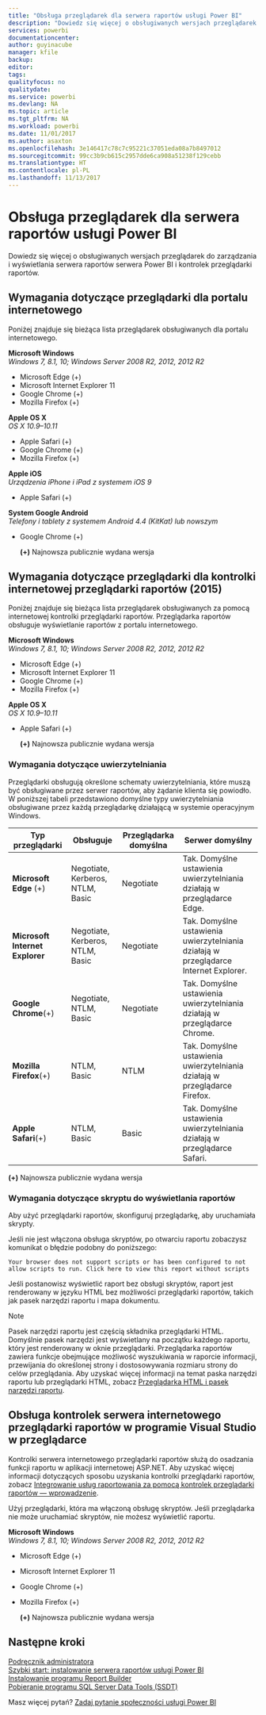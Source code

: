 ```yaml
---
title: "Obsługa przeglądarek dla serwera raportów usługi Power BI"
description: "Dowiedz się więcej o obsługiwanych wersjach przeglądarek do zarządzania i wyświetlania serwera raportów serwera Power BI i kontrolek przeglądarki raportów."
services: powerbi
documentationcenter: 
author: guyinacube
manager: kfile
backup: 
editor: 
tags: 
qualityfocus: no
qualitydate: 
ms.service: powerbi
ms.devlang: NA
ms.topic: article
ms.tgt_pltfrm: NA
ms.workload: powerbi
ms.date: 11/01/2017
ms.author: asaxton
ms.openlocfilehash: 3e146417c78c7c95221c37051eda08a7b8497012
ms.sourcegitcommit: 99cc3b9cb615c2957dde6ca908a51238f129cebb
ms.translationtype: HT
ms.contentlocale: pl-PL
ms.lasthandoff: 11/13/2017
---
```

# <a name="browser-support-for-power-bi-report-server"></a>Obsługa przeglądarek dla serwera raportów usługi Power BI
Dowiedz się więcej o obsługiwanych wersjach przeglądarek do zarządzania i wyświetlania serwera raportów serwera Power BI i kontrolek przeglądarki raportów.

## <a name="browser-requirements-for-the-web-portal"></a>Wymagania dotyczące przeglądarki dla portalu internetowego
Poniżej znajduje się bieżąca lista przeglądarek obsługiwanych dla portalu internetowego.

**Microsoft Windows**  
*Windows 7, 8.1, 10; Windows Server 2008 R2, 2012, 2012 R2*

* Microsoft Edge (+)
* Microsoft Internet Explorer 11
* Google Chrome (+)
* Mozilla Firefox (+)

**Apple OS X**  
*OS X 10.9–10.11*

* Apple Safari (+)
* Google Chrome (+)
* Mozilla Firefox (+)

**Apple iOS**  
*Urządzenia iPhone i iPad z systemem iOS 9*

* Apple Safari (+)

**System Google Android**  
*Telefony i tablety z systemem Android 4.4 (KitKat) lub nowszym*

* Google Chrome (+)
  
  **(+)** Najnowsza publicznie wydana wersja

## <a name="browser-requirements-for-the-report-viewer-web-control-2015"></a>Wymagania dotyczące przeglądarki dla kontrolki internetowej przeglądarki raportów (2015)
Poniżej znajduje się bieżąca lista przeglądarek obsługiwanych za pomocą internetowej kontrolki przeglądarki raportów. Przeglądarka raportów obsługuje wyświetlanie raportów z portalu internetowego.

**Microsoft Windows**  
*Windows 7, 8.1, 10; Windows Server 2008 R2, 2012, 2012 R2*

* Microsoft Edge (+)
* Microsoft Internet Explorer 11
* Google Chrome (+)
* Mozilla Firefox (+)

**Apple OS X**  
*OS X 10.9–10.11*

* Apple Safari (+)
  
  **(+)** Najnowsza publicznie wydana wersja

### <a name="authentication-requirements"></a>Wymagania dotyczące uwierzytelniania
Przeglądarki obsługują określone schematy uwierzytelniania, które muszą być obsługiwane przez serwer raportów, aby żądanie klienta się powiodło. W poniższej tabeli przedstawiono domyślne typy uwierzytelniania obsługiwane przez każdą przeglądarkę działającą w systemie operacyjnym Windows.

| **Typ przeglądarki** | **Obsługuje** | **Przeglądarka domyślna** | **Serwer domyślny** |
| --- | --- | --- | --- |
| **Microsoft Edge** (+) |Negotiate, Kerberos, NTLM, Basic |Negotiate |Tak. Domyślne ustawienia uwierzytelniania działają w przeglądarce Edge. |
| **Microsoft Internet Explorer** |Negotiate, Kerberos, NTLM, Basic |Negotiate |Tak. Domyślne ustawienia uwierzytelniania działają w przeglądarce Internet Explorer. |
| **Google Chrome**(+) |Negotiate, NTLM, Basic |Negotiate |Tak. Domyślne ustawienia uwierzytelniania działają w przeglądarce Chrome. |
| **Mozilla Firefox**(+) |NTLM, Basic |NTLM |Tak. Domyślne ustawienia uwierzytelniania działają w przeglądarce Firefox. |
| **Apple Safari**(+) |NTLM, Basic |Basic |Tak. Domyślne ustawienia uwierzytelniania działają w przeglądarce Safari. |

 **(+)** Najnowsza publicznie wydana wersja

### <a name="script-requirements-for-viewing-reports"></a>Wymagania dotyczące skryptu do wyświetlania raportów
Aby użyć przeglądarki raportów, skonfiguruj przeglądarkę, aby uruchamiała skrypty.

Jeśli nie jest włączona obsługa skryptów, po otwarciu raportu zobaczysz komunikat o błędzie podobny do poniższego:

```
Your browser does not support scripts or has been configured to not allow scripts to run. Click here to view this report without scripts
```

 Jeśli postanowisz wyświetlić raport bez obsługi skryptów, raport jest renderowany w języku HTML bez możliwości przeglądarki raportów, takich jak pasek narzędzi raportu i mapa dokumentu.

> [!NOTE]
> Pasek narzędzi raportu jest częścią składnika przeglądarki HTML. Domyślnie pasek narzędzi jest wyświetlany na początku każdego raportu, który jest renderowany w oknie przeglądarki. Przeglądarka raportów zawiera funkcje obejmujące możliwość wyszukiwania w raporcie informacji, przewijania do określonej strony i dostosowywania rozmiaru strony do celów przeglądania. Aby uzyskać więcej informacji na temat paska narzędzi raportu lub przeglądarki HTML, zobacz [Przeglądarka HTML i pasek narzędzi raportu](https://docs.microsoft.com/sql/reporting-services/html-viewer-and-the-report-toolbar).
> 
> 

## <a name="browser-support-for-report-viewer-web-server-controls-in-visual-studio"></a>Obsługa kontrolek serwera internetowego przeglądarki raportów w programie Visual Studio w przeglądarce
Kontrolki serwera internetowego przeglądarki raportów służą do osadzania funkcji raportu w aplikacji internetowej ASP.NET. Aby uzyskać więcej informacji dotyczących sposobu uzyskania kontrolki przeglądarki raportów, zobacz [Integrowanie usług raportowania za pomocą kontrolek przeglądarki raportów — wprowadzenie](https://docs.microsoft.com/sql/reporting-services/application-integration/integrating-reporting-services-using-reportviewer-controls-get-started).

Użyj przeglądarki, która ma włączoną obsługę skryptów. Jeśli przeglądarka nie może uruchamiać skryptów, nie możesz wyświetlić raportu.

**Microsoft Windows**  
*Windows 7, 8.1, 10; Windows Server 2008 R2, 2012, 2012 R2*

* Microsoft Edge (+)
* Microsoft Internet Explorer 11
* Google Chrome (+)
* Mozilla Firefox (+)
  
  **(+)** Najnowsza publicznie wydana wersja

## <a name="next-steps"></a>Następne kroki
[Podręcznik administratora](admin-handbook-overview.md)  
[Szybki start: instalowanie serwera raportów usługi Power BI](quickstart-install-report-server.md)  
[Instalowanie programu Report Builder](https://docs.microsoft.com/sql/reporting-services/install-windows/install-report-builder)  
[Pobieranie programu SQL Server Data Tools (SSDT)](http://go.microsoft.com/fwlink/?LinkID=616714)

Masz więcej pytań? [Zadaj pytanie społeczności usługi Power BI](https://community.powerbi.com/)

